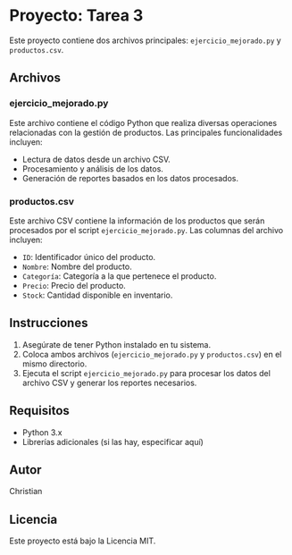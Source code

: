 # Proyecto: Tarea 3

Este proyecto contiene dos archivos principales: `ejercicio_mejorado.py` y `productos.csv`.

## Archivos

### ejercicio_mejorado.py

Este archivo contiene el código Python que realiza diversas operaciones relacionadas con la gestión de productos. Las principales funcionalidades incluyen:

- Lectura de datos desde un archivo CSV.
- Procesamiento y análisis de los datos.
- Generación de reportes basados en los datos procesados.

### productos.csv

Este archivo CSV contiene la información de los productos que serán procesados por el script `ejercicio_mejorado.py`. Las columnas del archivo incluyen:

- `ID`: Identificador único del producto.
- `Nombre`: Nombre del producto.
- `Categoría`: Categoría a la que pertenece el producto.
- `Precio`: Precio del producto.
- `Stock`: Cantidad disponible en inventario.

## Instrucciones

1. Asegúrate de tener Python instalado en tu sistema.
2. Coloca ambos archivos (`ejercicio_mejorado.py` y `productos.csv`) en el mismo directorio.
3. Ejecuta el script `ejercicio_mejorado.py` para procesar los datos del archivo CSV y generar los reportes necesarios.

## Requisitos

- Python 3.x
- Librerías adicionales (si las hay, especificar aquí)

## Autor

Christian

## Licencia

Este proyecto está bajo la Licencia MIT.
